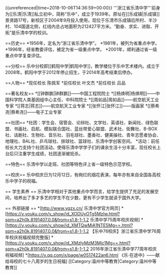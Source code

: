 {{unreferenced|time=2018-10-06T14:36:59+00:00}}
'''浙江省乐清中学'''前身为[[乐清|乐清]]私立初中，简称“乐中”，成立于1939年。原址在[[乐成镇|乐成镇]]景贤路17号，新校区于2004年9月投入使用，现位于乐清市乐成镇后所村、半沙村、104国道北侧，红线内总占地面积为212427平方米。“勤奋、求实、进取、开拓”是乐清中学的校训。

==历史==
*1956年，定名为“浙江省乐清中学”。
*1981年，被列为省重点中学。
*1996年，经省教委评估，被定为省一级重点中学。
*2001年，顺利通过省一级重点中学复查评估。

==分校==
乐中分校即[[鹤阳中学|鹤阳中学]]，教学楼位于乐中艺术楼内。成立于2008年。鹤阳中学于2012年停止招生，于2014年高考结束后停办。

==人物==
*现任校长 陈佩军 
*前任校长 叶文杰
*前任校长 吕品

==著名校友==
*[[钟群鹏|钟群鹏]]——中国工程院院士
*[[杨焕明|杨焕明]]——中国科学院人类基因组中心主任、中科院院士
*[[周如品|周如品]]——航空航天工业专家
*[[蒋志|蒋志]]——航空航天工业专家
*[[张怀江|张怀江]]——版画家
*[[蔡希尧|蔡希尧]]——电子工业专家

==社团==
*社团：学生会、宿管会、论辩社、文学社、英语社、新闻社、绿色联盟、书画社、启航、模拟联合国社、蓝丝带爱心联盟、武术社、街舞社、B-BOX社、话剧社、生物社、音乐社、羽毛球社、墨香社、健美操社、青年志愿者协会、地理社、BAL社、乒乓球社、排球社、篮球社、乐清中学创客空间。
*活动：前任校长大力支持个社团活动，使得乐清中学学子们的课余生活十分丰富，现任校长上台后只注重学生成绩，社团逐渐被扼杀。

==特色==
乐清中学以走班、社团等特色评上省一级特色示范学校。

==校庆==
乐中校庆日为12月12日，有绚烂的烟花表演，每年亦有来自全国各高校乐中学子的祝福。

== 学生素养 ==
乐清中学相对于其他重点中学而言，给学生提供了充足的发展空间，培养出了多才多艺的学生不在少数，更有不少学生就读于国外大学。

== 外部链接 ==
*[http://www.yqzx.cn/ 乐清中学官方网页]
*[https://v.youku.com/v_show/id_XODUyOTg5MzIw.html?spm=a2h0k.8191407.0.0&from=s1.8-1-1.2 乐清中学75周年校庆视频]
*[https://v.youku.com/v_show/id_XMTQwMjA1NTE5Mg==.html?spm=a2h0k.8191407.0.0&from=s1.8-1-1.2 【乐中76校庆】浙江省乐清中学76周年校庆祝福视频完整版]
*[https://v.youku.com/v_show/id_XMzIyMzM3Mjc1Mg==.html?spm=a2h0k.8191407.0.0&from=s1.8-1-1.2 2016年浙江省乐清中学77周年校庆祝福视频]
*[https://v.qq.com/x/page/w0517422an6.html 《乐·在途中》——献给母校的七十八周岁的生日祝福]
[[Category:温州中等教育|Category:温州中等教育]]